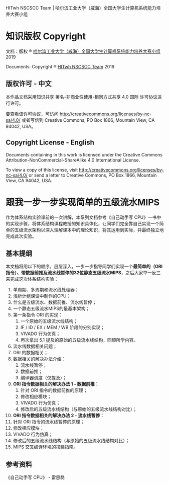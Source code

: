 HITwh NSCSCC Team | 哈尔滨工业大学（威海）全国大学生计算机系统能力培养大赛小组

# 知识版权 Copyright

文档：版权 ® [哈尔滨工业大学（威海）全国大学生计算机系统能力培养大赛小组](https://github.com/hitwh-nscscc)  2019

Documents: Copyright ® [HITwh NSCSCC Team](https://github.com/hitwh-nscscc)  2019 

## 版权许可 - 中文

本作品文档采用知识共享 署名-非商业性使用-相同方式共享 4.0 国际 许可协议进行许可。

要查看该许可协议，可访问 http://creativecommons.org/licenses/by-nc-sa/4.0/ 或者写信到 Creative Commons, PO Box 1866, Mountain View, CA 94042, USA。

## Copyright License - English

Documents containing in this work is licensed under the Creative Commons Attribution-NonCommercial-ShareAlike 4.0 International License. 

To view a copy of this license, visit http://creativecommons.org/licenses/by-nc-sa/4.0/ or send a letter to Creative Commons, PO Box 1866, Mountain View, CA 94042, USA.



# 跟我一步一步实现简单的五级流水MIPS

作为体系结构实验课前的一次讲解，本系列文档参考《自己动手写 CPU》一书中的实现步骤，将体系结构课程教授的知识具体化，让同学们完全靠自己实现一个简单的五级流水架构以深入理解课本中的理论知识，将其运用到实际，并最终独立地完成此次实验。

## 基本提纲

本文档将用以下的顺序，层层深入，一步一步指导同学们实现一个**最简单的（ORI指令）、带数据前推及流水线暂停的32位静态五级流水MIPS**，之后大家举一反三来完成这次体系结构实验：

1. 单周期、多周期和流水线处理器；
2. 浅析计组课设中制作的CPU；
3. 什么是五级流水、数据前推、流水线暂停；
4. 一个静态五级流水MIPS的最基本架构；
5. 第一条指令 ORI 的实现：
   1. 一个原始的五级流水线结构；
   2. IF / ID / EX / MEM / WB 阶段的分别实现；
   3. VIVADO 行为仿真；
   4. 再次拿出 5.1 提及的原始的五级流水线结构，回顾所学内容。
6. 流水线数据相关问题；
7. ORI 的数据相关；
8. 数据相关的解决办法介绍：
   1. 流水线暂停；
   2. 数据前推；
   3. 编译器调度（仅提及）；
9. **ORI 指令数据相关的解决办法 1 - 数据前推：**
   1. 针对 ORI 指令的数据前推的原理；
   2. 修改相应模块；
   3. VIVADO 行为仿真；
   4. 修改后的五级流水线结构（与原始的五级流水线结构对比）；
10. **ORI 指令数据相关的解决办法 2 - 流水线暂停：**
   1. 针对 ORI 指令的流水线暂停的原理；
   2. 修改相应模块；
   3. VIVADO 行为仿真；
   4. 修改后的五级流水线结构（与原始的五级流水线结构对比）；
11. MIPS 交叉编译环境的搭建指南。

## 参考资料

《自己动手写 CPU》 - 雷思磊
